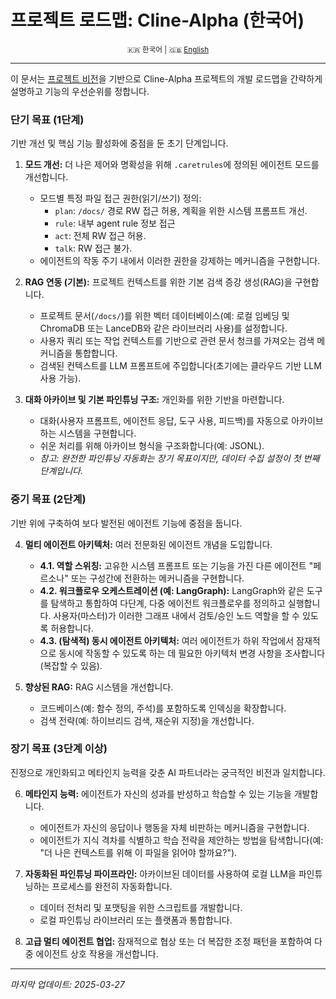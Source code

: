 # 프로젝트 로드맵: Cline-Alpha (한국어)

<div align="center"><sub>
🇰🇷 한국어 | 🇬🇧 <a href="./roadmap.md">English</a>
</sub></div>

---

이 문서는 [프로젝트 비전](./project-vision.ko.md)을 기반으로 Cline-Alpha 프로젝트의 개발 로드맵을 간략하게 설명하고 기능의 우선순위를 정합니다.

### 단기 목표 (1단계)

기반 개선 및 핵심 기능 활성화에 중점을 둔 초기 단계입니다.

1.  **모드 개선:** 더 나은 제어와 명확성을 위해 `.caretrules`에 정의된 에이전트 모드를 개선합니다.
    *   모드별 특정 파일 접근 권한(읽기/쓰기) 정의:
        *   `plan`: `/docs/` 경로 RW 접근 허용, 계획을 위한 시스템 프롬프트 개선.
        *   `rule`: 내부 agent rule 정보 접근
        *   `act`: 전체 RW 접근 허용.
        *   `talk`: RW 접근 불가.
    *   에이전트의 작동 주기 내에서 이러한 권한을 강제하는 메커니즘을 구현합니다.

2.  **RAG 연동 (기본):** 프로젝트 컨텍스트를 위한 기본 검색 증강 생성(RAG)을 구현합니다.
    *   프로젝트 문서(`/docs/`)를 위한 벡터 데이터베이스(예: 로컬 임베딩 및 ChromaDB 또는 LanceDB와 같은 라이브러리 사용)를 설정합니다.
    *   사용자 쿼리 또는 작업 컨텍스트를 기반으로 관련 문서 청크를 가져오는 검색 메커니즘을 통합합니다.
    *   검색된 컨텍스트를 LLM 프롬프트에 주입합니다(초기에는 클라우드 기반 LLM 사용 가능).

3.  **대화 아카이브 및 기본 파인튜닝 구조:** 개인화를 위한 기반을 마련합니다.
    *   대화(사용자 프롬프트, 에이전트 응답, 도구 사용, 피드백)를 자동으로 아카이브하는 시스템을 구현합니다.
    *   쉬운 처리를 위해 아카이브 형식을 구조화합니다(예: JSONL).
    *   *참고: 완전한 파인튜닝 자동화는 장기 목표이지만, 데이터 수집 설정이 첫 번째 단계입니다.*

### 중기 목표 (2단계)

기반 위에 구축하여 보다 발전된 에이전트 기능에 중점을 둡니다.

4.  **멀티 에이전트 아키텍처:** 여러 전문화된 에이전트 개념을 도입합니다.
    *   **4.1. 역할 스위칭:** 고유한 시스템 프롬프트 또는 기능을 가진 다른 에이전트 "페르소나" 또는 구성간에 전환하는 메커니즘을 구현합니다.
    *   **4.2. 워크플로우 오케스트레이션 (예: LangGraph):** LangGraph와 같은 도구를 탐색하고 통합하여 다단계, 다중 에이전트 워크플로우를 정의하고 실행합니다. 사용자(마스터)가 이러한 그래프 내에서 검토/승인 노드 역할을 할 수 있도록 허용합니다.
    *   **4.3. (탐색적) 동시 에이전트 아키텍처:** 여러 에이전트가 하위 작업에서 잠재적으로 동시에 작동할 수 있도록 하는 데 필요한 아키텍처 변경 사항을 조사합니다(복잡할 수 있음).

5.  **향상된 RAG:** RAG 시스템을 개선합니다.
    *   코드베이스(예: 함수 정의, 주석)를 포함하도록 인덱싱을 확장합니다.
    *   검색 전략(예: 하이브리드 검색, 재순위 지정)을 개선합니다.

### 장기 목표 (3단계 이상)

진정으로 개인화되고 메타인지 능력을 갖춘 AI 파트너라는 궁극적인 비전과 일치합니다.

6.  **메타인지 능력:** 에이전트가 자신의 성과를 반성하고 학습할 수 있는 기능을 개발합니다.
    *   에이전트가 자신의 응답이나 행동을 자체 비판하는 메커니즘을 구현합니다.
    *   에이전트가 지식 격차를 식별하고 학습 전략을 제안하는 방법을 탐색합니다(예: "더 나은 컨텍스트를 위해 이 파일을 읽어야 할까요?").

7.  **자동화된 파인튜닝 파이프라인:** 아카이브된 데이터를 사용하여 로컬 LLM을 파인튜닝하는 프로세스를 완전히 자동화합니다.
    *   데이터 전처리 및 포맷팅을 위한 스크립트를 개발합니다.
    *   로컬 파인튜닝 라이브러리 또는 플랫폼과 통합합니다.

8.  **고급 멀티 에이전트 협업:** 잠재적으로 협상 또는 더 복잡한 조정 패턴을 포함하여 다중 에이전트 상호 작용을 개선합니다.

---
*마지막 업데이트: 2025-03-27*

